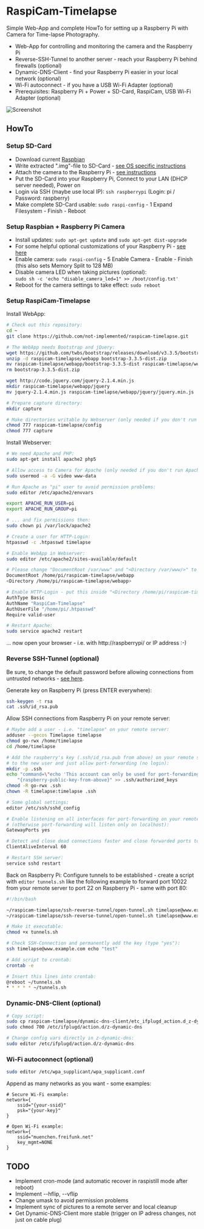 RaspiCam-Timelapse
==================

Simple Web-App and complete HowTo for setting up a Raspberry Pi with Camera for Time-lapse Photography.

- Web-App for controlling and monitoring the camera and the Raspberry Pi
- Reverse-SSH-Tunnel to another server - reach your Raspberry Pi behind firewalls (optional)
- Dynamic-DNS-Client - find your Raspberry Pi easier in your local network (optional)
- Wi-Fi autoconnect - if you have a USB Wi-Fi Adapter (optional)
- Prerequisites: Raspberry Pi + Power + SD-Card, RaspiCam, USB Wi-Fi Adapter (optional)

![Screenshot](screenshot.jpg)


HowTo
-----

### Setup SD-Card

- Download current [Raspbian](https://www.raspberrypi.org/downloads/raspbian/)
- Write extracted ".img"-file to SD-Card - [see OS specific instructions](https://www.raspberrypi.org/documentation/installation/installing-images/README.md)
- Attach the camera to the Raspberry Pi - [see instructions](https://www.raspberrypi.org/documentation/configuration/camera.md)
- Put the SD-Card into your Raspberry Pi, Connect to your LAN (DHCP server needed), Power on
- Login via SSH (maybe use local IP): `ssh raspberrypi` (Login: pi / Password: raspberry)
- Make complete SD-Card usable: `sudo raspi-config` - 1 Expand Filesystem - Finish - Reboot


### Setup Raspbian + Raspberry Pi Camera

- Install updates: `sudo apt-get update` and `sudo apt-get dist-upgrade`
- For some helpful optional customizations of your Raspberry Pi - [see here](Raspberry-Customizing.md)
- Enable camera: `sudo raspi-config` - 5 Enable Camera - Enable - Finish  
  (this also sets Memory Split to 128 MB)
- Disable camera LED when taking pictures (optional):  
  `sudo sh -c 'echo "disable_camera_led=1" >> /boot/config.txt'`
- Reboot for the camera settings to take effect: `sudo reboot`


### Setup RaspiCam-Timelapse

Install WebApp:

```bash
# Check out this repository:
cd ~
git clone https://github.com/not-implemented/raspicam-timelapse.git

# The WebApp needs Bootstrap and jQuery:
wget https://github.com/twbs/bootstrap/releases/download/v3.3.5/bootstrap-3.3.5-dist.zip
unzip -d raspicam-timelapse/webapp bootstrap-3.3.5-dist.zip
mv raspicam-timelapse/webapp/bootstrap-3.3.5-dist raspicam-timelapse/webapp/bootstrap
rm bootstrap-3.3.5-dist.zip

wget http://code.jquery.com/jquery-2.1.4.min.js
mkdir raspicam-timelapse/webapp/jquery
mv jquery-2.1.4.min.js raspicam-timelapse/webapp/jquery/jquery.min.js

# Prepare capture directory:
mkdir capture

# Make directories writable by Webserver (only needed if you don't run Apache as "pi" user):
chmod 777 raspicam-timelapse/config
chmod 777 capture
```

Install Webserver:

```bash
# We need Apache and PHP:
sudo apt-get install apache2 php5

# Allow access to Camera for Apache (only needed if you don't run Apache as "pi" user):
sudo usermod -a -G video www-data

# Run Apache as "pi" user to avoid permission problems:
sudo editor /etc/apache2/envvars

export APACHE_RUN_USER=pi
export APACHE_RUN_GROUP=pi

# ... and fix permissions then:
sudo chown pi /var/lock/apache2

# Create a user for HTTP-Login:
htpasswd -c .htpasswd timelapse

# Enable WebApp in Webserver:
sudo editor /etc/apache2/sites-available/default

# Please change "DocumentRoot /var/www" and "<Directory /var/www/>" to this:
DocumentRoot /home/pi/raspicam-timelapse/webapp
<Directory /home/pi/raspicam-timelapse/webapp>

# Enable HTTP-Login - put this inside "<Directory /home/pi/raspicam-timelapse/webapp>":
AuthType Basic
AuthName "RaspiCam-Timelapse"
AuthUserFile "/home/pi/.htpasswd"
Require valid-user

# Restart Apache:
sudo service apache2 restart
```

... now open your browser - i.e. with http://raspberrypi/ or IP address :-)


### Reverse SSH-Tunnel (optional)

Be sure, to change the default password before allowing connections from untrusted
networks - [see here](Raspberry-Customizing.md).

Generate key on Raspberry Pi (press ENTER everywhere):

```bash
ssh-keygen -t rsa
cat .ssh/id_rsa.pub
```

Allow SSH connections from Raspberry Pi on your remote server:

```bash
# Maybe add a user - i.e. "timelapse" on your remote server:
adduser --gecos Timelapse timelapse
chmod go-rwx /home/timelapse
cd /home/timelapse

# Add the raspberry's key (.ssh/id_rsa.pub from above) on your remote server
# to the new user and just allow port-forwarding (no login):
mkdir -p .ssh
echo "command=\"echo 'This account can only be used for port-forwarding'\",no-agent-forwarding,no-X11-forwarding" \
    "{raspberry-public-key-from-above}" >> .ssh/authorized_keys
chmod -R go-rwx .ssh
chown -R timelapse:timelapse .ssh

# Some global settings:
editor /etc/ssh/sshd_config

# Enable listening on all interfaces for port-forwarding on your remote server
# (otherwise port-forwarding will listen only on localhost):
GatewayPorts yes

# Detect and close dead connections faster and close forwarded ports to reuse them:
ClientAliveInterval 60

# Restart SSH server:
service sshd restart
```

Back on Raspberry Pi: Configure tunnels to be established - create a script with
`editor tunnels.sh` like the following example to forward port 10022 from your
remote server to port 22 on Raspberry Pi - same with port 80:

```bash
#!/bin/bash

~/raspicam-timelapse/ssh-reverse-tunnel/open-tunnel.sh timelapse@www.example.com 10022 22 &
~/raspicam-timelapse/ssh-reverse-tunnel/open-tunnel.sh timelapse@www.example.com 10080 80 &
```

```bash
# Make it executable:
chmod +x tunnels.sh

# Check SSH-Connection and permanently add the key (type "yes"):
ssh timelapse@www.example.com echo "test"

# Add script to crontab:
crontab -e

# Insert this lines into crontab:
@reboot ~/tunnels.sh
* * * * * ~/tunnels.sh
```


### Dynamic-DNS-Client (optional)

```bash
# Copy script:
sudo cp raspicam-timelapse/dynamic-dns-client/etc_ifplugd_action.d_z-dynamic-dns /etc/ifplugd/action.d/z-dynamic-dns
sudo chmod 700 /etc/ifplugd/action.d/z-dynamic-dns

# Change config vars directly in z-dynamic-dns:
sudo editor /etc/ifplugd/action.d/z-dynamic-dns
```


### Wi-Fi autoconnect (optional)

```bash
sudo editor /etc/wpa_supplicant/wpa_supplicant.conf
```

Append as many networks as you want - some examples:

```
# Secure Wi-Fi example:
network={
    ssid="{your-ssid}"
    psk="{your-key}"
}

# Open Wi-Fi example:
network={
    ssid="muenchen.freifunk.net"
    key_mgmt=NONE
}
```


TODO
----

- Implement cron-mode (and automatic recover in raspistill mode after reboot)
- Implement --hflip, --vflip
- Change umask to avoid permission problems
- Implement sync of pictures to a remote server and local cleanup
- Get Dynamic-DNS-Client more stable (trigger on IP adress changes, not just on cable plug)
